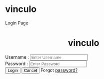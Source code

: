 # vinculo
<!DOCTYPE html>   
<html>   
<head>  
 Login Page    
</head>    
<body>    
    <center> <h1> vinculo </h1> </center>   
    <form>  
        <div class="container">   
            <label>Username : </label>   
            <input type="text" placeholder="Enter Username" name="username" required>  </br>
            <label>Password : </label>   
            <input type="password" placeholder="Enter Password" name="password" required>  </br>
            <button type="submit">Login</button>   
            <button type="button" class="cancelbtn"> Cancel</button>   
            Forgot <a href="#"> password? </a>   
        </div>   
    </form>     
</body>     
